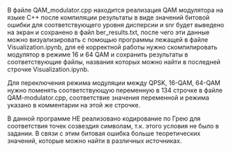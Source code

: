 В файле QAM_modulator.cpp находится реализация QAM модулятора на языке C++ после компиляции результаты в виде значений битовой ошибки для соответствующего уровня дисперсии и snr будет выведено на экран и сохранено в файл ber_results.txt, после чего эти данные можно визуализировать с помощью программы лежащей в файле Visualization.ipynb, для её корректной работы нужно скомпилировать модулятор в режиме 16 и 64 QAM и сохранить результаты в соответствующие файлы, названия которых можно найти в последней строчке Visualization.ipynb.

Для переключения режима модуляции между QPSK, 16-QAM, 64-QAM нужно поменять соответствующую переменную в 134 строчке в файле QAM-modulator.cpp, соответствие значения переменной и режима указано в комментарии на этой же строчке.

В данной программе НЕ реализовано кодирование по Грею для соответствия точек созвездия символам, т.к. этого условия не было в задании. В связи с этим битовая ошибка больше теоретических значений, которые можно найти в различных источниках.
